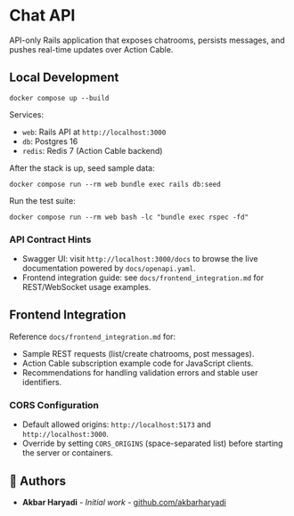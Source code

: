 # Chat API

API-only Rails application that exposes chatrooms, persists messages, and pushes
real-time updates over Action Cable.

## Local Development

```
docker compose up --build
```

Services:

- `web`: Rails API at `http://localhost:3000`
- `db`: Postgres 16
- `redis`: Redis 7 (Action Cable backend)

After the stack is up, seed sample data:

```
docker compose run --rm web bundle exec rails db:seed
```

Run the test suite:

```
docker compose run --rm web bash -lc "bundle exec rspec -fd"
```

### API Contract Hints

- Swagger UI: visit `http://localhost:3000/docs` to browse the live documentation powered by `docs/openapi.yaml`.
- Frontend integration guide: see `docs/frontend_integration.md` for REST/WebSocket usage examples.

## Frontend Integration

Reference `docs/frontend_integration.md` for:

- Sample REST requests (list/create chatrooms, post messages).
- Action Cable subscription example code for JavaScript clients.
- Recommendations for handling validation errors and stable user identifiers.

### CORS Configuration

- Default allowed origins: `http://localhost:5173` and `http://localhost:3000`.
- Override by setting `CORS_ORIGINS` (space-separated list) before starting the server or containers.

## 👥 Authors

- **Akbar Haryadi** - *Initial work* - [github.com/akbarharyadi](https://github.com/akbarharyadi)

